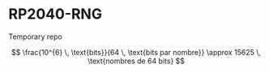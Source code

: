 # RP2040-RNG
Temporary repo


$$
\frac{10^{6} \, \text{bits}}{64 \, \text{bits par nombre}} \approx 15625 \, \text{nombres de 64 bits}
$$
